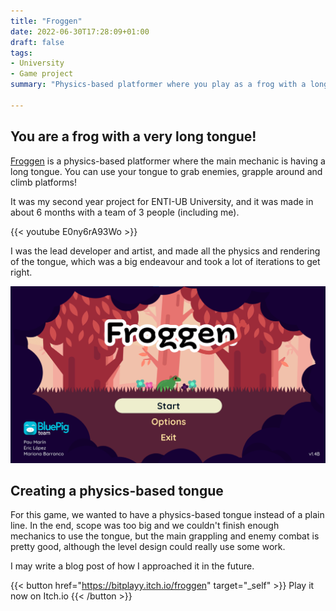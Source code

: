 ```yaml
---
title: "Froggen"
date: 2022-06-30T17:28:09+01:00
draft: false
tags:
- University
- Game project
summary: "Physics-based platformer where you play as a frog with a long tongue"

---
```


## You are a frog with a very long tongue!

[Froggen](https://bitplayy.itch.io/froggen) is a physics-based platformer where the main mechanic is having a long tongue.
You can use your tongue to grab enemies, grapple around and climb platforms!

It was my second year project for ENTI-UB University, and it was made in about 6 months
with a team of 3 people (including me).

{{< youtube E0ny6rA93Wo >}}

I was the lead developer and artist, and made all the physics and rendering of the
tongue, which was a big endeavour and took a lot of iterations to get right.

![Froggen title screen](title_screen.png)

## Creating a physics-based tongue

For this game, we wanted to have a physics-based tongue instead of a plain line.
In the end, scope was too big and we couldn't finish enough mechanics to use the tongue,
but the main grappling and enemy combat is pretty good, although the level design
could really use some work.

I may write a blog post of how I approached it in the future.

{{< button href="https://bitplayy.itch.io/froggen" target="_self" >}}
Play it now on Itch.io
{{< /button >}}